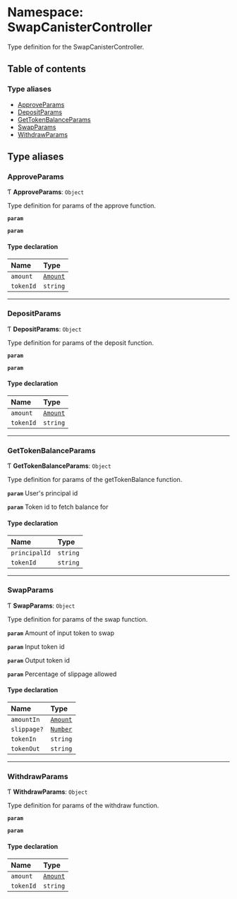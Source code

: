 # Namespace: SwapCanisterController

Type definition for the SwapCanisterController.

## Table of contents

### Type aliases

- [ApproveParams](SwapCanisterController.md#approveparams)
- [DepositParams](SwapCanisterController.md#depositparams)
- [GetTokenBalanceParams](SwapCanisterController.md#gettokenbalanceparams)
- [SwapParams](SwapCanisterController.md#swapparams)
- [WithdrawParams](SwapCanisterController.md#withdrawparams)

## Type aliases

### ApproveParams

Ƭ **ApproveParams**: `Object`

Type definition for params of the approve function.

**`param`**

**`param`**

#### Type declaration

| Name | Type |
| :------ | :------ |
| `amount` | [`Amount`](Types.md#amount) |
| `tokenId` | `string` |

___

### DepositParams

Ƭ **DepositParams**: `Object`

Type definition for params of the deposit function.

**`param`**

**`param`**

#### Type declaration

| Name | Type |
| :------ | :------ |
| `amount` | [`Amount`](Types.md#amount) |
| `tokenId` | `string` |

___

### GetTokenBalanceParams

Ƭ **GetTokenBalanceParams**: `Object`

Type definition for params of the getTokenBalance function.

**`param`** User's principal id

**`param`** Token id to fetch balance for

#### Type declaration

| Name | Type |
| :------ | :------ |
| `principalId` | `string` |
| `tokenId` | `string` |

___

### SwapParams

Ƭ **SwapParams**: `Object`

Type definition for params of the swap function.

**`param`** Amount of input token to swap

**`param`** Input token id

**`param`** Output token id

**`param`** Percentage of slippage allowed

#### Type declaration

| Name | Type |
| :------ | :------ |
| `amountIn` | [`Amount`](Types.md#amount) |
| `slippage?` | [`Number`](Types.md#number) |
| `tokenIn` | `string` |
| `tokenOut` | `string` |

___

### WithdrawParams

Ƭ **WithdrawParams**: `Object`

Type definition for params of the withdraw function.

**`param`**

**`param`**

#### Type declaration

| Name | Type |
| :------ | :------ |
| `amount` | [`Amount`](Types.md#amount) |
| `tokenId` | `string` |
